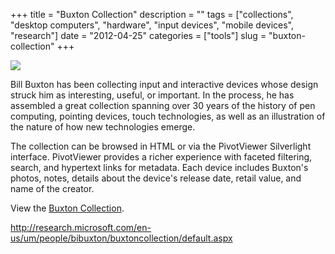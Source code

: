 +++
title = "Buxton Collection"
description = ""
tags = ["collections", "desktop computers", "hardware", "input devices", "mobile devices", "research"]
date = "2012-04-25"
categories = ["tools"]
slug = "buxton-collection"
+++


<div class="tool-screenshot mb1"><a href="http://research.microsoft.com/en-us/um/people/bibuxton/buxtoncollection/default.aspx"><img id="bluga-thumbnail-2658" class="bluga-thumbnail custom" src="//media.konigi.com/bluga/
wt522797368ec05_custom.jpg"/></a></div><p>Bill Buxton has been collecting input and interactive devices whose design struck him as interesting, useful, or important. In the process, he has assembled a great collection spanning over 30 years of the history of pen computing, pointing devices, touch technologies, as well as an illustration of the nature of how new technologies emerge.</p>

<p>The collection can be browsed in HTML or via the PivotViewer Silverlight interface. PivotViewer provides a richer experience with faceted filtering, search, and hypertext links for metadata. Each device includes Buxton's photos, notes, details about the device's release date, retail value, and name of the creator.</p>

<p>View the <a href="http://research.microsoft.com/en-us/um/people/bibuxton/buxtoncollection/default.aspx">Buxton Collection</a>.</p>

  
<p><a href="http://research.microsoft.com/en-us/um/people/bibuxton/buxtoncollection/default.aspx">http://research.microsoft.com/en-us/um/people/bibuxton/buxtoncollection/default.aspx</a></p>
      
